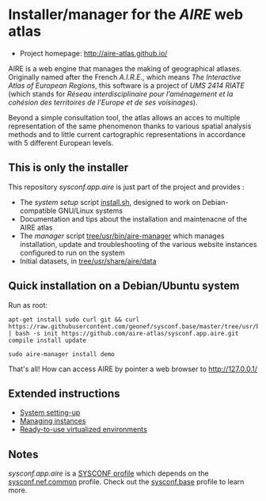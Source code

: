 
# Installer/manager for the _AIRE_ web atlas

* Project homepage: http://aire-atlas.github.io/

AIRE is a web engine that manages the making of geographical atlases.
Originally named after the French _A.I.R.E._, which means _The Interactive Atlas of European Regions_, this software is a project of _UMS 2414 RIATE_ (which stands for _Réseau interdisciplinaire pour l’aménagement et la cohésion des territoires de l’Europe et de ses voisinages_).

Beyond a simple consultation tool, the atlas allows an acces to multiple representation of the same phenomenon thanks to various spatial analysis methods and to little current cartographic representations in accordance with 5 different European levels.


## This is only the installer

This repository _sysconf.app.aire_ is just part of the project and provides :
* The *system setup* script [install.sh](./install.sh), designed to work on Debian-compatible GNU/Linux systems
* Documentation and tips about the installation and maintenacne of the AIRE atlas
* The *manager* script [tree/usr/bin/aire-manager](./tree/usr/share/aire-manager) which manages installation, update and troubleshooting of the various website instances configured to run on the system
* Initial datasets, in [tree/usr/share/aire/data](./tree/usr/share/aire/data)


## Quick installation on a Debian/Ubuntu system

Run as root:
```shell
apt-get install sudo curl git && curl https://raw.githubusercontent.com/geonef/sysconf.base/master/tree/usr/bin/sysconf | bash -s init https://github.com/aire-atlas/sysconf.app.aire.git compile install update
```

```shell
sudo aire-manager install demo
```

That's all!
How can access AIRE by pointer a web browser to http://127.0.0.1/

## Extended instructions 

* [System setting-up](SETUP.md)
* [Managing instances](INSTANCES.md)
* [Ready-to-use virtualized environments](VIRTUAL.md)

## Notes

_sysconf.app.aire_ is a [SYSCONF profile](https://github.com/geonef/sysconf.base)
which depends on the [sysconf.nef.common](https://github.com/geonef/sysconf.nef.common) profile.
Check out the [sysconf.base](https://github.com/geonef/sysconf.base) profile to learn more.
